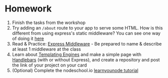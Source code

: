 # Homework

1. Finish the tasks from the workshop
1. Try adding an `/about` route to your app to serve some HTML. How is this different from using express's static middleware? You can see one way of doing it [here](http://stackoverflow.com/questions/4529586/render-basic-html-view)
1. Read & Practice: [Express Middleware](http://expressjs.com/en/guide/using-middleware.html) - Be prepared to name & describe at least 1 middleware at the class
1. Learn about [Templating Engines](https://expressjs.com/en/guide/using-template-engines.html) and make a simple page with [Handlebars](http://handlebarsjs.com/) (with or without Express), and create a repository and post the link of your project on your card
1. (Optional) Complete the nodeschool.io
   [learnyounode tutorial](https://github.com/workshopper/learnyounode)
